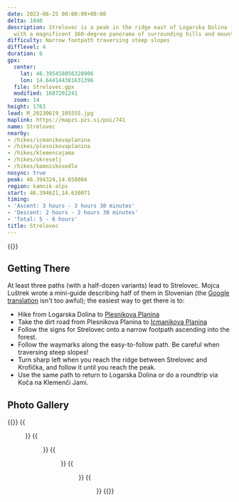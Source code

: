 ```yaml
---
date: 2023-06-25 00:00:00+00:00
delta: 1040
description: Strelovec is a peak in the ridge east of Logarska Dolina (Logar Valley)
  with a magnificent 360-degree panorama of surrounding hills and mountains.
difficulty: Narrow footpath traversing steep slopes
difflevel: 4
duration: 6
gpx:
  center:
    lat: 46.395458056328906
    lon: 14.644144381631396
  file: Strelovec.gpx
  modified: 1687201241
  zoom: 14
height: 1763
lead: M_20230619_105555.jpg
maplink: https://mapzs.pzs.si/poi/741
name: Strelovec
nearby:
- /hikes/icmanikovaplanina
- /hikes/plesnikovaplanina
- /hikes/klemencajama
- /hikes/okreselj
- /hikes/kamniskosedlo
nosync: true
peak: 46.394324,14.658004
region: kamnik-alps
start: 46.394621,14.630071
timing:
- 'Ascent: 3 hours - 3 hours 30 minutes'
- 'Descent: 2 hours - 2 hours 30 minutes'
- 'Total: 5 - 6 hours'
title: Strelovec
---
```


{{<hike-details description="yes">}}

## Getting There

At least three paths (with a half-dozen variants) lead to Strelovec. Mojca Luštrek wrote a mini-guide describing half of them in Slovenian (the [Google translation](https://sloveniahiking-rocks.translate.goog/hikes/strelovec/?_x_tr_sl=sl&_x_tr_tl=en&_x_tr_hl=en-US) isn't too awful); the easiest way to get there is to:

-   Hike from Logarska Dolina to [Plesnikova Planina](../plesnikovaplanina/)
-   Take the dirt road from Plesnikova Planina to [Icmanikova Planina](../icmanikovaplanina/)
-   Follow the signs for Strelovec onto a narrow footpath ascending into the forest.
-   Follow the waymarks along the easy-to-follow path. Be careful when traversing steep slopes!
-   Turn sharp left when you reach the ridge between Strelovec and Krofička, and follow it until you reach the peak.
-   Use the same path to return to Logarska Dolina or do a roundtrip via Koča na Klemenči Jami.

## Photo Gallery

{{<gallery>}}
{{<figure src="M_20230619_105743.jpg">}}
{{<figure src="M_20230619_110411.jpg">}}
{{<figure src="M_20230619_110433.jpg">}}
{{<figure src="M_20230619_110656.jpg">}}
{{<figure src="M_20230619_113100.jpg">}}
{{</gallery>}}



